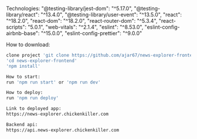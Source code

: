 Technologies:
"@testing-library/jest-dom": "^5.17.0",
"@testing-library/react": "^13.4.0",
"@testing-library/user-event": "^13.5.0",
"react": "^18.2.0",
"react-dom": "^18.2.0",
"react-router-dom": "^5.3.4",
"react-scripts": "5.0.1",
"web-vitals": "^2.1.4",
"eslint": "^8.53.0",
"eslint-config-airbnb-base": "^15.0.0",
"eslint-config-prettier": "^9.0.0"

How to download:

```bash
clone project 'git clone https://github.com/ajar67/news-explorer-frontend.git'
'cd news-explorer-frontend'
'npm install'

How to start:
run 'npm run start' or 'npm run dev'

How to deploy:
run 'npm run deploy'

Link to deployed app:
https://news-explorer.chickenkiller.com

Backend api:
https://api.news-explorer.chickenkiller.com
```
